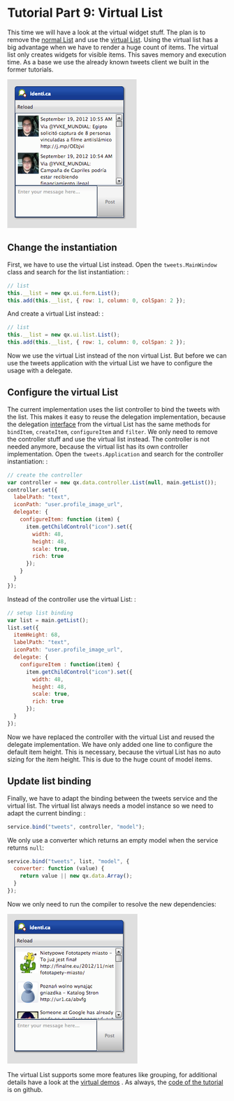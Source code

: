 # Tutorial Part 9: Virtual List

This time we will have a look at the virtual widget stuff. The plan is to remove
the [normal List](apps://apiviewer/#qx.ui.form.List) and use the
[virtual List](apps://apiviewer/#qx.ui.list.List). Using the virtual list has a
big advantage when we have to render a huge count of items. The virtual list
only creates widgets for visible items. This saves memory and execution time. As
a base we use the already known tweets client we built in the former tutorials.

![image](step42.png)

## Change the instantiation

First, we have to use the virtual List instead. Open the `tweets.MainWindow`
class and search for the list instantiation: :

```javascript
// list
this.__list = new qx.ui.form.List();
this.add(this.__list, { row: 1, column: 0, colSpan: 2 });
```

And create a virtual List instead: :

```javascript
// list
this.__list = new qx.ui.list.List();
this.add(this.__list, { row: 1, column: 0, colSpan: 2 });
```

Now we use the virtual List instead of the non virtual List. But before we can
use the tweets application with the virtual List we have to configure the usage
with a delegate.

## Configure the virtual List

The current implementation uses the list controller to bind the tweets with the
list. This makes it easy to reuse the delegation implementation, because the
delegation [interface](apps://apiviewer/#qx.ui.list.core.IListDelegate) from the
virtual List has the same methods for `bindItem`, `createItem`, `configureItem`
and `filter`. We only need to remove the controller stuff and use the virtual
list instead. The controller is not needed anymore, because the virtual list has
its own controller implementation. Open the `tweets.Application` and search for
the controller instantiation: :

```javascript
// create the controller
var controller = new qx.data.controller.List(null, main.getList());
controller.set({
  labelPath: "text",
  iconPath: "user.profile_image_url",
  delegate: {
    configureItem: function (item) {
      item.getChildControl("icon").set({
        width: 48,
        height: 48,
        scale: true,
        rich: true
      });
    }
  }
});
```

Instead of the controller use the virtual List: :

```javascript
// setup list binding
var list = main.getList();
list.set({
  itemHeight: 68,
  labelPath: "text",
  iconPath: "user.profile_image_url",
  delegate: {
    configureItem : function(item) {
      item.getChildControl("icon").set({
        width: 48,
        height: 48,
        scale: true,
        rich: true
      });
  }
});
```

Now we have replaced the controller with the virtual List and reused the
delegate implementation. We have only added one line to configure the default
item height. This is necessary, because the virtual List has no auto sizing for
the item height. This is due to the huge count of model items.

## Update list binding

Finally, we have to adapt the binding between the tweets service and the virtual
list. The virtual list always needs a model instance so we need to adapt the
current binding: :

```javascript
service.bind("tweets", controller, "model");
```

We only use a converter which returns an empty model when the service returns
`null`:

```javascript
service.bind("tweets", list, "model", {
  converter: function (value) {
    return value || new qx.data.Array();
  }
});
```

Now we only need to run the compiler to resolve the new dependencies:

![image](tutorial_4_5-2.png)

The virtual List supports some more features like grouping, for additional
details have a look at the
[virtual demos](apps://demobrowser/#virtual~List.html) . As always, the
[code of the tutorial](https://github.com/qooxdoo/qxl.tweet-tutorial/tree/master/tweets/step4.5)
is on github.
